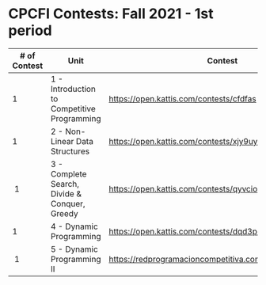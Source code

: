 # CPCFI Contests: Fall 2021 - 1st period

| \# of Contest | Unit | Contest | Editorial | Editorial Status |
| ------------- | ---- | ------- | --------- | ---------------- |
| 1 | 1 - Introduction to Competitive Programming  |  https://open.kattis.com/contests/cfdfas |  | Missing |
| 1 | 2 - Non-Linear Data Structures  | https://open.kattis.com/contests/xjy9uy |  | Missing |
| 1 | 3 - Complete Search, Divide & Conquer, Greedy | https://open.kattis.com/contests/qyvcio  |  | Missing |
| 1 | 4 - Dynamic Programming | https://open.kattis.com/contests/dqd3pk | [here](https://github.com/CPCFI-org/contests/tree/main/1_Fall_2021/1-4-Dynamic-Programming-I) | Partially complete |
| 1 | 5 - Dynamic Programming II  | https://redprogramacioncompetitiva.com/contests/2020/13/ | [here](https://github.com/CPCFI-org/contests/tree/main/1_Fall_2021/1-5-Dynamic-Programming-II) | Misssing |
